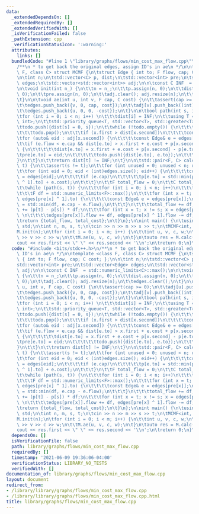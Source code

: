 ```yaml
---
data:
  _extendedDependsOn: []
  _extendedRequiredBy: []
  _extendedVerifiedWith: []
  _isVerificationFailed: false
  _pathExtension: cpp
  _verificationStatusIcon: ':warning:'
  attributes:
    links: []
  bundledCode: "#line 1 \"library/graphs/flows/min_cost_max_flow.cpp\"\n#include <bits/stdc++.h>\n\
    /**\n * to get back the original edges, assign ID's in ae\n */\n\ntemplate <class\
    \ F, class C> struct MCMF {\n\tstruct Edge { int to; F flow, cap; C cost; };\n\
    \n\tint n;\n\tstd::vector<C> p, dist;\n\tstd::vector<int> pre;\n\tstd::vector<Edge>\
    \ edges;\n\tstd::vector<std::vector<int>> adj;\n\n\tconst C INF  = std::numeric_limits<C>::max();\n\
    \n\tvoid init(int n_) {\n\t\tn = n_;\n\t\tp.assign(n, 0);\n\t\tdist.assign(n,\
    \ 0);\n\t\tpre.assign(n, 0);\n\t\tadj.clear(); adj.resize(n);\n\t\tedges.clear();\n\
    \t}\n\n\tvoid ae(int u, int v, F cap, C cost) {\n\t\tassert(cap >= 0);\n\t\tadj[u].push_back((int)edges.size());\n\
    \t\tedges.push_back({v, 0, cap, cost});\n\t\tadj[v].push_back((int)edges.size());\n\
    \t\tedges.push_back({u, 0, 0, -cost});\n\t}\n\n\tbool path(int s, int t) {\n\t\
    \tfor (int i = 0; i < n; i++) \n\t\t\tdist[i] = INF;\n\t\tusing T = std::pair<C,\
    \ int>;\n\t\tstd::priority_queue<T, std::vector<T>, std::greater<T>> todo;\n\t\
    \ttodo.push({dist[s] = 0, s});\n\t\twhile (!todo.empty()) {\n\t\t\tT x = todo.top();\n\
    \t\t\ttodo.pop();\n\t\t\tif (x.first > dist[x.second])\n\t\t\t\tcontinue;\n\t\t\
    \tfor (auto& eid : adj[x.second]) {\n\t\t\t\tconst Edge& e = edges[eid];\n\t\t\
    \t\tif (e.flow < e.cap && dist[e.to] > x.first + e.cost + p[x.second] - p[e.to])\
    \ {\n\t\t\t\t\tdist[e.to] = x.first + e.cost + p[x.second] - p[e.to];\n\t\t\t\t\
    \tpre[e.to] = eid;\n\t\t\t\t\ttodo.push({dist[e.to], e.to});\n\t\t\t\t}\n\t\t\t\
    }\n\t\t}\n\t\treturn dist[t] != INF;\n\t}\n\n\tstd::pair<F, C> calc(int s, int\
    \ t) {\n\t\tassert(s != t);\n\t\tfor (int unused = 0; unused < n; unused++)\n\t\
    \t\tfor (int eid = 0; eid < (int)edges.size(); eid++) {\n\t\t\t\tconst Edge& e\
    \ = edges[eid];\n\t\t\t\tif (e.cap)\n\t\t\t\t\tp[e.to] = std::min(p[e.to], p[edges[eid\
    \ ^ 1].to] + e.cost);\n\t\t\t}\n\t\tF total_flow = 0;\n\t\tC total_cost = 0;\n\
    \t\twhile (path(s, t)) {\n\t\t\tfor (int i = 0; i < n; i++)\n\t\t\t\tp[i] += dist[i];\n\
    \t\t\tF df = std::numeric_limits<F>::max();\n\t\t\tfor (int x = t; x != s; x =\
    \ edges[pre[x] ^ 1].to) {\n\t\t\t\tconst Edge& e = edges[pre[x]];\n\t\t\t\tdf\
    \ = std::min(df, e.cap - e.flow);\n\t\t\t}\n\t\t\ttotal_flow += df;\n\t\t\ttotal_cost\
    \ += (p[t] - p[s]) * df;\n\t\t\tfor (int x = t; x != s; x = edges[pre[x] ^ 1].to)\
    \ \n\t\t\t\tedges[pre[x]].flow += df, edges[pre[x] ^ 1].flow -= df;\n\t\t}\n\t\
    \treturn {total_flow, total_cost};\n\t}\n};\n\nint main() {\n\tusing namespace\
    \ std;\n\tint n, m, s, t;\n\tcin >> n >> m >> s >> t;\n\tMCMF<int, int> M;\n\t\
    M.init(n);\n\tfor (int i = 0; i < m; i++) {\n\t\tint u, v, c, w;\n\t\tcin >> u\
    \ >> v >> c >> w;\n\t\tM.ae(u, v, c, w);\n\t}\n\tauto res = M.calc(s, t);\n\t\
    cout << res.first << \" \" << res.second << '\\n';\n\treturn 0;\n}\n"
  code: "#include <bits/stdc++.h>\n/**\n * to get back the original edges, assign\
    \ ID's in ae\n */\n\ntemplate <class F, class C> struct MCMF {\n\tstruct Edge\
    \ { int to; F flow, cap; C cost; };\n\n\tint n;\n\tstd::vector<C> p, dist;\n\t\
    std::vector<int> pre;\n\tstd::vector<Edge> edges;\n\tstd::vector<std::vector<int>>\
    \ adj;\n\n\tconst C INF  = std::numeric_limits<C>::max();\n\n\tvoid init(int n_)\
    \ {\n\t\tn = n_;\n\t\tp.assign(n, 0);\n\t\tdist.assign(n, 0);\n\t\tpre.assign(n,\
    \ 0);\n\t\tadj.clear(); adj.resize(n);\n\t\tedges.clear();\n\t}\n\n\tvoid ae(int\
    \ u, int v, F cap, C cost) {\n\t\tassert(cap >= 0);\n\t\tadj[u].push_back((int)edges.size());\n\
    \t\tedges.push_back({v, 0, cap, cost});\n\t\tadj[v].push_back((int)edges.size());\n\
    \t\tedges.push_back({u, 0, 0, -cost});\n\t}\n\n\tbool path(int s, int t) {\n\t\
    \tfor (int i = 0; i < n; i++) \n\t\t\tdist[i] = INF;\n\t\tusing T = std::pair<C,\
    \ int>;\n\t\tstd::priority_queue<T, std::vector<T>, std::greater<T>> todo;\n\t\
    \ttodo.push({dist[s] = 0, s});\n\t\twhile (!todo.empty()) {\n\t\t\tT x = todo.top();\n\
    \t\t\ttodo.pop();\n\t\t\tif (x.first > dist[x.second])\n\t\t\t\tcontinue;\n\t\t\
    \tfor (auto& eid : adj[x.second]) {\n\t\t\t\tconst Edge& e = edges[eid];\n\t\t\
    \t\tif (e.flow < e.cap && dist[e.to] > x.first + e.cost + p[x.second] - p[e.to])\
    \ {\n\t\t\t\t\tdist[e.to] = x.first + e.cost + p[x.second] - p[e.to];\n\t\t\t\t\
    \tpre[e.to] = eid;\n\t\t\t\t\ttodo.push({dist[e.to], e.to});\n\t\t\t\t}\n\t\t\t\
    }\n\t\t}\n\t\treturn dist[t] != INF;\n\t}\n\n\tstd::pair<F, C> calc(int s, int\
    \ t) {\n\t\tassert(s != t);\n\t\tfor (int unused = 0; unused < n; unused++)\n\t\
    \t\tfor (int eid = 0; eid < (int)edges.size(); eid++) {\n\t\t\t\tconst Edge& e\
    \ = edges[eid];\n\t\t\t\tif (e.cap)\n\t\t\t\t\tp[e.to] = std::min(p[e.to], p[edges[eid\
    \ ^ 1].to] + e.cost);\n\t\t\t}\n\t\tF total_flow = 0;\n\t\tC total_cost = 0;\n\
    \t\twhile (path(s, t)) {\n\t\t\tfor (int i = 0; i < n; i++)\n\t\t\t\tp[i] += dist[i];\n\
    \t\t\tF df = std::numeric_limits<F>::max();\n\t\t\tfor (int x = t; x != s; x =\
    \ edges[pre[x] ^ 1].to) {\n\t\t\t\tconst Edge& e = edges[pre[x]];\n\t\t\t\tdf\
    \ = std::min(df, e.cap - e.flow);\n\t\t\t}\n\t\t\ttotal_flow += df;\n\t\t\ttotal_cost\
    \ += (p[t] - p[s]) * df;\n\t\t\tfor (int x = t; x != s; x = edges[pre[x] ^ 1].to)\
    \ \n\t\t\t\tedges[pre[x]].flow += df, edges[pre[x] ^ 1].flow -= df;\n\t\t}\n\t\
    \treturn {total_flow, total_cost};\n\t}\n};\n\nint main() {\n\tusing namespace\
    \ std;\n\tint n, m, s, t;\n\tcin >> n >> m >> s >> t;\n\tMCMF<int, int> M;\n\t\
    M.init(n);\n\tfor (int i = 0; i < m; i++) {\n\t\tint u, v, c, w;\n\t\tcin >> u\
    \ >> v >> c >> w;\n\t\tM.ae(u, v, c, w);\n\t}\n\tauto res = M.calc(s, t);\n\t\
    cout << res.first << \" \" << res.second << '\\n';\n\treturn 0;\n}"
  dependsOn: []
  isVerificationFile: false
  path: library/graphs/flows/min_cost_max_flow.cpp
  requiredBy: []
  timestamp: '2021-06-09 19:36:06-04:00'
  verificationStatus: LIBRARY_NO_TESTS
  verifiedWith: []
documentation_of: library/graphs/flows/min_cost_max_flow.cpp
layout: document
redirect_from:
- /library/library/graphs/flows/min_cost_max_flow.cpp
- /library/library/graphs/flows/min_cost_max_flow.cpp.html
title: library/graphs/flows/min_cost_max_flow.cpp
---
```

